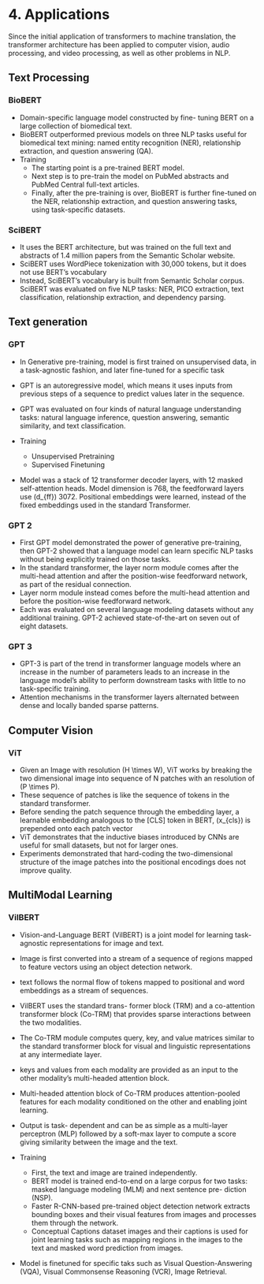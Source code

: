 
# 4. Applications

Since the initial application of transformers to machine translation, the transformer architecture has been applied to computer vision, audio processing, and video processing, as well as other problems in NLP. 


## Text Processing

### BioBERT

- Domain-specific language model constructed by fine- tuning BERT on a large collection of biomedical text.
- BioBERT outperformed previous models on three NLP tasks useful for biomedical text mining: named entity recognition (NER), relationship extraction, and question answering (QA).
- Training
    - The starting point is a pre-trained BERT model. 
    - Next step is to pre-train the model on PubMed abstracts and PubMed Central full-text articles. 
    - Finally, after the pre-training is over, BioBERT is further fine-tuned on the NER, relationship extraction, and question answering tasks, using task-specific datasets.



### SciBERT 

- It uses the BERT architecture, but was trained on the full text and abstracts of 1.4 million papers from the Semantic Scholar website. 
- SciBERT uses WordPiece tokenization with 30,000 tokens, but it does not use BERT’s vocabulary
- Instead, SciBERT’s vocabulary is built from Semantic Scholar corpus. SciBERT was evaluated on five NLP tasks: NER, PICO extraction, text classification, relationship extraction, and dependency parsing.


## Text generation 
### GPT 

- In Generative pre-training,  model is first trained on unsupervised data, in a task-agnostic fashion, and later fine-tuned for a specific task
- GPT is an autoregressive model, which means it uses inputs from previous steps of a sequence to predict values later in the sequence.
- GPT was evaluated on four kinds of natural language understanding tasks: natural language inference, question answering, semantic similarity, and text classification.
- Training
    - Unsupervised Pretraining
    - Supervised Finetuning


- Model was a stack of 12 transformer decoder layers, with 12 masked self-attention heads. Model dimension is 768, the feedforward layers use \(d_{ff}\) 3072. Positional embeddings were learned, instead of the fixed embeddings used in the standard Transformer. 

### GPT 2 
- First GPT model demonstrated the power of generative pre-training, then GPT-2 showed that a language model can learn specific NLP tasks without being explicitly trained on those tasks. 
- In the standard transformer, the layer norm module comes after the multi-head attention and after the position-wise feedforward network, as part of the residual connection. 
- Layer norm module instead comes before the multi-head attention and before the position-wise feedforward network. 
- Each was evaluated on several language modeling datasets without any additional training. GPT-2 achieved state-of-the-art on seven out of eight datasets. 

### GPT 3 
- GPT-3 is part of the trend in transformer language models where an increase in the number of parameters leads to an increase in the language model’s ability to perform downstream tasks with little to no task-specific training.
- Attention mechanisms in the transformer layers alternated between dense and locally banded sparse patterns.

## Computer Vision 
### ViT
- Given an Image with resolution \(H \times W\), ViT works by breaking the two dimensional image into sequence of N patches with an resolution of \(P \times P\).
- These sequence of patches is like the sequence of tokens in the standard transformer. 
- Before sending the patch sequence through the embedding layer, a learnable embedding analogous to the [CLS] token in BERT, \(x_{cls}\) is prepended onto each patch vector  
- ViT demonstrates that the inductive biases introduced by CNNs are useful for small datasets, but not for larger ones.
- Experiments demonstrated that hard-coding the two-dimensional structure of the image patches into the positional encodings does not improve quality. 


## MultiModal Learning
### VilBERT 
- Vision-and-Language BERT (VilBERT) is a joint model for learning task-agnostic representations for image and text. 
- Image is first converted into a stream of a sequence of regions mapped to feature vectors using an object detection network.
- text follows the normal flow of tokens mapped to positional and word embeddings as a stream of sequences.
- VilBERT uses the standard trans- former block (TRM) and a co-attention transformer block (Co-TRM) that provides sparse interactions between the two modalities.
- The Co-TRM module computes query, key, and value matrices similar to the standard transformer block for visual and linguistic representations at any intermediate layer. 
- keys and values from each modality are provided as an input to the other modality’s multi-headed attention block.
- Multi-headed attention block of Co-TRM produces attention-pooled features for each modality conditioned on the other and enabling joint learning.
- Output is task- dependent and can be as simple as a multi-layer perceptron (MLP) followed by a soft-max layer to compute a score giving similarity between the image and the text.
- Training
    - First, the text and image are trained independently.
    - BERT model is trained end-to-end on a large corpus for two tasks: masked language modeling (MLM) and next sentence pre- diction (NSP).
    - Faster R-CNN-based pre-trained object detection network extracts bounding boxes and their visual features from images and processes them through the network.
    - Conceptual Captions dataset  images and their captions is used for joint learning tasks such as mapping regions in the images to the text and masked word prediction from images. 

- Model is finetuned for specific taks  such as Visual Question-Answering (VQA), Visual Commonsense Reasoning (VCR), Image Retrieval. 



